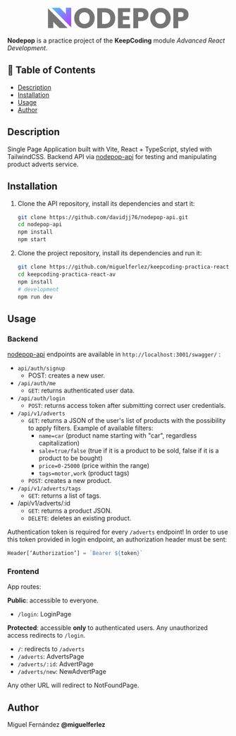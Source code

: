 <p align="center">
<img src="./src/assets/nodepop.svg" width="320" alt="Nodepop">
</p>

**Nodepop** is a practice project of the **KeepCoding** module _Advanced React Development_.

## 📌 Table of Contents

- [Description](#description)
- [Installation](#installation)
- [Usage](#usage)
- [Author](#author)

## Description

Single Page Application built with Vite, React + TypeScript, styled with TailwindCSS. Backend API via [nodepop-api](https://github.com/davidjj76/nodepop-api) for testing and manipulating product adverts service.

## Installation

1. Clone the API repository, install its dependencies and start it:

   ```bash
   git clone https://github.com/davidjj76/nodepop-api.git
   cd nodepop-api
   npm install
   npm start
   ```

2. Clone the project repository, install its dependencies and run it:

   ```bash
   git clone https://github.com/miguelferlez/keepcoding-practica-react-av.git
   cd keepcoding-practica-react-av
   npm install
   # development
   npm run dev
   ```

## Usage

### Backend

[nodepop-api](https://github.com/davidjj76/nodepop-api) endpoints are available in `http://localhost:3001/swagger/` :

- `api/auth/signup`
  - POST: creates a new user.
- `/api/auth/me`
  - `GET`: returns authenticated user data.
- `/api/auth/login`
  - `POST`: returns access token after submitting correct user credentials.
- `/api/v1/adverts`
  - `GET`: returns a JSON of the user's list of products with the possibility to apply filters. Example of available filters:
    - `name=car` (product name starting with "car", regardless capitalization)
    - `sale=true/false` (true if it is a product to be sold, false if it is a product to be bought)
    - `price=0-25000` (price within the range)
    - `tags=motor,work` (product tags)
  - `POST`: creates a new product.
- `/api/v1/adverts/tags`
  - `GET`: returns a list of tags.
- /api/v1/adverts/:id
  - `GET`: returns a product JSON.
  - `DELETE`: deletes an existing product.

Authentication token is required for every `/adverts` endpoint! In order to use this token provided in login endpoint, an authorization header must be sent:

```js
Header[‘Authorization’] = `Bearer ${token}`
```

### Frontend

App routes:

**Public**: accessible to everyone.

- `/login`: LoginPage

**Protected**: accessible **only** to authenticated users. Any unauthorized access redirects to `/login`.

- `/`: redirects to `/adverts`
- `/adverts`: AdvertsPage
- `/adverts/:id`: AdvertPage
- `/adverts/new`: NewAdvertPage

Any other URL will redirect to NotFoundPage.

## Author

Miguel Fernández **@miguelferlez**
